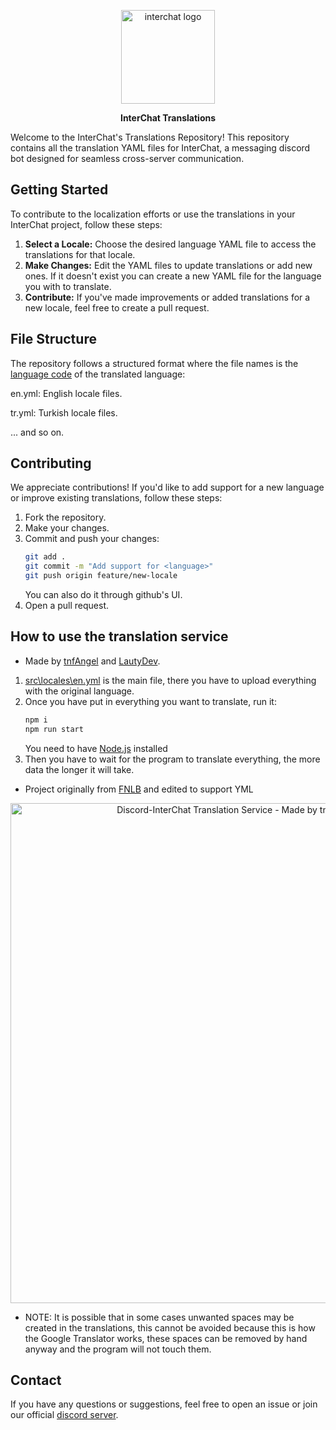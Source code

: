 <p align="center"><img src="https://i.imgur.com/MZiw1Yp.png" alt="interchat logo" width="150px"/></p>

<p align="center"><strong>InterChat Translations</strong></p>

Welcome to the InterChat's Translations Repository! This repository contains all the translation YAML files for InterChat, a messaging discord bot designed for seamless cross-server communication.

## Getting Started
To contribute to the localization efforts or use the translations in your InterChat project, follow these steps:

1. **Select a Locale:**
    Choose the desired language YAML file to access the translations for that locale.
3. **Make Changes:**
    Edit the YAML files to update translations or add new ones. If it doesn't exist you can create a new YAML file for the language you with to translate.
5. **Contribute:**
    If you've made improvements or added translations for a new locale, feel free to create a pull request.

## File Structure
The repository follows a structured format where the file names is the [language code](https://developers.google.com/admin-sdk/directory/v1/languages) of the translated language:

en.yml: English locale files.

tr.yml: Turkish locale files.

... and so on.

## Contributing
We appreciate contributions! If you'd like to add support for a new language or improve existing translations, follow these steps:

1. Fork the repository.
2. Make your changes.
3. Commit and push your changes:
    ```bash
    git add .
    git commit -m "Add support for <language>"
    git push origin feature/new-locale
    ```
    You can also do it through github's UI.
4. Open a pull request.

## How to use the translation service
- Made by [tnfAngel](https://github.com/tnfAngel) and [LautyDev](https://github.com/LautyDev).

1. [src\locales\en.yml](https://github.com/LautyDev/Discord-InterChat-locales/blob/main/src/locales/en.yml) is the main file, there you have to upload everything with the original language.
2. Once you have put in everything you want to translate, run it:
    ```bash
    npm i
    npm run start
    ```
    You need to have [Node.js](https://nodejs.org/en) installed
3. Then you have to wait for the program to translate everything, the more data the longer it will take.

- Project originally from [FNLB](https://github.com/FNLB-Project/Perception) and edited to support YML

<p align="center"><image src="https://i.imgur.com/jjLpmXX.png" alt="Discord-InterChat Translation Service - Made by tnfAngel and LautyDev" width="800px"></p>

- NOTE: It is possible that in some cases unwanted spaces may be created in the translations, this cannot be avoided because this is how the Google Translator works, these spaces can be removed by hand anyway and the program will not touch them.

## Contact
If you have any questions or suggestions, feel free to open an issue or join our official [discord server](https://discord-interchat.github.io/support).


